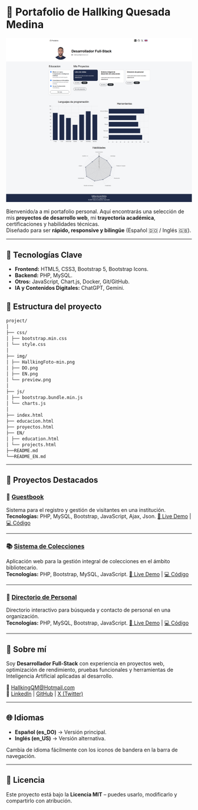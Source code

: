 # 💼 Portafolio de Hallking Quesada Medina

![Portafolio Screenshot](img/PortafolioScreenshot.png)

Bienvenido/a a mi portafolio personal. Aquí encontrarás una selección de mis **proyectos de desarrollo web**, mi **trayectoria académica**, certificaciones y habilidades técnicas.  
Diseñado para ser **rápido, responsive y bilingüe** (Español 🇩🇴 / Inglés 🇬🇧).

---

## 🚀 Tecnologías Clave
- **Frontend:** HTML5, CSS3, Bootstrap 5, Bootstrap Icons.
- **Backend:** PHP, MySQL.
- **Otros:** JavaScript, Chart.js, Docker, Git/GitHub.
- **IA y Contenidos Digitales:** ChatGPT, Gemini.

## 📂 Estructura del proyecto

```
project/
│
├── css/
│ ├── bootstrap.min.css
│ └── style.css
│
├── img/
│ ├── HallkingFoto-min.png
│ ├── DO.png
│ ├── EN.png
│ └── preview.png
│
├── js/
│ ├── bootstrap.bundle.min.js
│ └── charts.js
│
├── index.html
├── educacion.html
├── proyectos.html
├── EN/
│ ├── education.html
│ └── projects.html
├──README.md
└──README_EN.md
```

---

## 📂 Proyectos Destacados

### 📝 [Guestbook](#)
Sistema para el registro y gestión de visitantes en una institución.  
**Tecnologías:** PHP, MySQL, Bootstrap, JavaScript, Ajax, Json.
[🔗 Live Demo](#) | [💻 Código](#)

---

### 📚 [Sistema de Colecciones](#)
Aplicación web para la gestión integral de colecciones en el ámbito bibliotecario.  
**Tecnologías:** PHP, Bootstrap, MySQL, JavaScript. 
[🔗 Live Demo](#) | [💻 Código](#)

---

### 👥 [Directorio de Personal](#)
Directorio interactivo para búsqueda y contacto de personal en una organización.  
**Tecnologías:** PHP, MySQL, Bootstrap, JavaScript.
[🔗 Live Demo](#) | [💻 Código](#)

---

## 📜 Sobre mí
Soy **Desarrollador Full-Stack** con experiencia en proyectos web, optimización de rendimiento, pruebas funcionales y herramientas de Inteligencia Artificial aplicadas al desarrollo.

📧 [HallkingQM@Hotmail.com](mailto:HallkingQM@Hotmail.com) <br>
🔗 [LinkedIn](https://www.linkedin.com/in/hallkingquesadamedina/) | [GitHub](https://github.com/HallkingQM) | [X (Twitter)](https://x.com/HallkingM66318)

---

## 🌐 Idiomas
- **Español (es_DO)** → Versión principal.  
- **Inglés (en_US)** → Versión alternativa.  

Cambia de idioma fácilmente con los iconos de bandera en la barra de navegación.

---

## 📄 Licencia
Este proyecto está bajo la **Licencia MIT** – puedes usarlo, modificarlo y compartirlo con atribución.